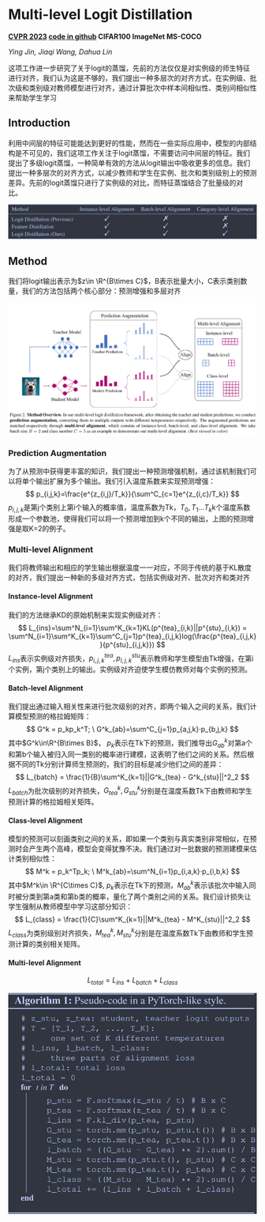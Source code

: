 # Multi-level Logit Distillation

**[CVPR 2023](https://openaccess.thecvf.com/content/CVPR2023/html/Jin_Multi-Level_Logit_Distillation_CVPR_2023_paper.html)	[code in github](https://github.com/Jin-Ying/Multi-Level-Logit-Distillation)	CIFAR100  ImageNet  MS-COCO**

*Ying Jin, Jiaqi Wang, Dahua Lin*

这项工作进一步研究了关于logit的蒸馏，先前的方法仅仅是对实例级的师生特征进行对齐，我们认为这是不够的，我们提出一种多层次的对齐方式，在实例级、批次级和类别级对教师模型进行对齐，通过计算批次中样本间相似性、类别间相似性来帮助学生学习

## Introduction 

利用中间层的特征可能能达到更好的性能，然而在一些实际应用中，模型的内部结构是不可见的，我们这项工作关注于logit蒸馏，不需要访问中间层的特征。我们提出了多级logit蒸馏，一种简单有效的方法从logit输出中吸收更多的信息。我们提出一种多层次的对齐方式，以减少教师和学生在实例、批次和类别级别上的预测差异。先前的logit蒸馏只进行了实例级的对比，而特征蒸馏结合了批量级的对比。

![image-20240403101531471](imgs/image-20240403101531471.png)

## Method

我们将logit输出表示为$z\in \R^{B\times C}$，B表示批量大小，C表示类别数量，我们的方法包括两个核心部分：预测增强和多层对齐

![image-20240403103113908](imgs/image-20240403103113908.png)

### Prediction Augmentation

为了从预测中获得更丰富的知识，我们提出一种预测增强机制，通过该机制我们可以将单个输出扩展为多个输出。我们引入温度系数来实现预测增强：
$$
p_{i,j,k}=\frac{e^{z_{i,j}/T_k}}{\sum^C_{c=1}e^{z_{i,c}/T_k}}
$$
$p_{i,j,k}$是第j个类别上第i个输入的概率值，温度系数为Tk，$T_0,T_1...T_k$k个温度系数形成一个参数池，使得我们可以将一个预测增加到k个不同的输出，上图的预测增强是取K=2的例子。

### Multi-level Alignment

我们将教师输出和相应的学生输出根据温度一一对应，不同于传统的基于KL散度的对齐，我们提出一种新的多级对齐方式，包括实例级对齐、批次对齐和类对齐

#### Instance-level Alignment

我们的方法继承KD的原始机制来实现实例级对齐：
$$
L_{ins}=\sum^N_{i=1}\sum^K_{k=1}KL(p^{tea}_{i,k}||p^{stu}_{i,k}) = \sum^N_{i=1}\sum^K_{k=1}\sum^C_{j=1}p^{tea}_{i,j,k}log(\frac{p^{tea}_{i,j,k}}{p^{stu}_{i,j,k}})
$$
$L_{ins}$表示实例级对齐损失，$p^{tea}_{i,j,k}, p^{stu}_{i,j,k}$表示教师和学生模型由Tk增强，在第i个实例，第j个类别上的输出。实例级对齐迫使学生模仿教师对每个实例的预测。

#### Batch-level Alignment

我们提出通过输入相关性来进行批次级别的对齐，即两个输入之间的关系，我们计算模型预测的格拉姆矩阵：
$$
G^k = p_kp_k^T; \ G^k_{ab}=\sum^C_{j=1}p_{a,j,k}·p_{b,j,k}
$$
其中$G^k\in\R^{B\times B}$， $p_k$表示在Tk下的预测，我们推导出$G^k_{ab}$对第a个和第b个输入被归入同一类别的概率进行建模，这表明了他们之间的关系。然后根据不同的Tk分别计算师生预测的，我们的目标是减少他们之间的差异：
$$
L_{batch} = \frac{1}{B}\sum^K_{k=1}||G^k_{tea} - G^k_{stu}||^2_2
$$
$L_{batch}$为批次级别的对齐损失，$G^k_{tea}, G^k_{stu}$分别是在温度系数Tk下由教师和学生预测计算的格拉姆相关矩阵。

#### Class-level Alignment

模型的预测可以刻画类别之间的关系，即如果一个类别与真实类别非常相似，在预测时会产生两个高峰，模型会变得犹豫不决。我们通过对一批数据的预测建模来估计类别相似性：
$$
M^k = p_k^Tp_k; \ M^k_{ab}=\sum^N_{i=1}p_{i,a,k}·p_{i,b,k}
$$
其中$M^k\in \R^{C\times C}$, $p_k$表示在Tk下的预测，$M^k_{ab}$表示该批次中输入同时被分类到第a类和第b类的概率，量化了两个类别之间的关系。我们设计损失让学生强制从教师模型中学习这部分知识：
$$
L_{class} = \frac{1}{C}\sum^K_{k=1}||M^k_{tea} - M^K_{stu}||^2_2
$$
$L_{class}$为类别级别对齐损失，$M^k_{tea}, M^k_{stu}$分别是在温度系数Tk下由教师和学生预测计算的类别相关矩阵。

#### Multi-level Alignment 

$$
L_{total} = L_{ins} + L_{batch} + L_{class}
$$

![image-20240403112901240](imgs/image-20240403112901240.png)